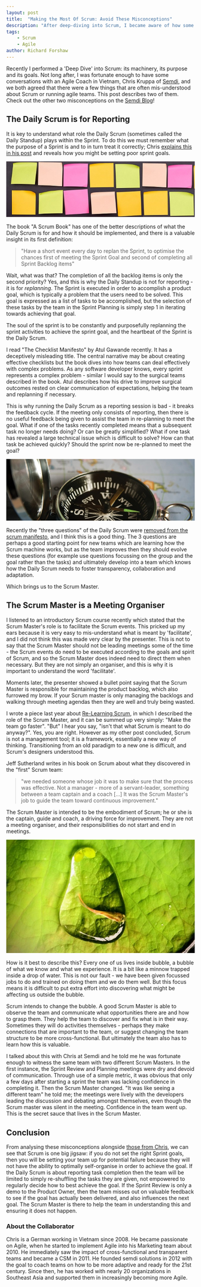 ```yaml
---
layout: post
title:  "Making the Most Of Scrum: Avoid These Misconceptions"
description: "After deep-diving into Scrum, I became aware of how some of the roles and events may be mis-conceived. A discussion with an Agile Coach then revealed more evidence that some things sometimes aren't done to get the most out of Scrum. Read about them here."
tags:
    - Scrum
    - Agile
author: Richard Forshaw
---
```


Recently I performed a 'Deep Dive' into Scrum: its machinery, its purpose and its goals. Not long after, I was fortunate enough to have some conversations with an Agile Coach in Vietnam, Chris Kruppa of [Semdi](https://www.semdi.vn/), and we both agreed that there were a few things that are often mis-understood about Scrum or running agile teams. This post describes two of them. Check out the other two misconceptions on the [Semdi Blog](https://www.semdi.vn/2022/12/making-the-most-of-scrum-avoid-these-misconceptions/)!


## The Daily Scrum is for Reporting

It is key to understand what role the Daily Scrum (sometimes called the Daily Standup) plays within the Sprint. To do this we must remember what the purpose of a Sprint is and to in turn treat it correctly; Chris [explains this in his post](https://www.semdi.vn/2022/12/making-the-most-of-scrum-avoid-these-misconceptions/) and reveals how you might be setting poor sprint goals.

![Postit notes](images/postits.jpg)

The book "A Scrum Book" has one of the better descriptions of what the Daily Scrum is for and how it should be implemented, and there is a valuable insight in its first definition:

> "Have a short event every day to replan the Sprint, to optimise the chances first of meeting the Sprint Goal and second of completing all Sprint Backlog items"

Wait, what was that? The completion of all the backlog items is only the second priority? Yes, and this is why the Daily Standup is not for reporting - it is for *replanning*. The Sprint is executed in order to accomplish a product goal, which is typically a problem that the users need to be solved. This goal is expressed as a list of tasks to be accomplished, but the selection of these tasks by the team in the Sprint Planning is simply step 1 in iterating towards achieving that goal.

The soul of the sprint is to be constantly and purposefully replanning the sprint activities to achieve the sprint goal, and the heartbeat of the Sprint is the Daily Scrum.

I read "The Checklist Manifesto" by Atul Gawande recently. It has a deceptively misleading title. The central narrative may be about creating effective checklists but the book dives into how teams can deal effectively with complex problems. As any software developer knows, every sprint represents a complex problem - similar I would say to the surgical teams described in the book. Atul describes how his drive to improve surgical outcomes rested on clear communication of expectations, helping the team and replanning if necessary.

This is why running the Daily Scrum as a reporting session is bad - it breaks the feedback cycle. If the meeting only consists of reporting, then there is no useful feedback being given to assist the team in re-planning to meet the goal. What if one of the tasks recently completed means that a subsequent task no longer needs doing? Or can be greatly simplified? What if one task has revealed a large technical issue which is difficult to solve? How can that task be achieved quickly? Should the sprint now be re-planned to meet the goal?

![Map and compass](images/mapcompass.jpg)

Recently the "three questions" of the Daily Scrum were [removed from the scrum manifesto](https://www.scrum.org/resources/blog/going-beyond-three-questions-daily-scrum), and I think this is a good thing. The 3 questions are perhaps a good starting point for new teams which are learning how the Scrum machine works, but as the team improves then they should evolve these questions (for example use questions focussing on the group and the goal rather than the tasks) and ultimately develop into a team which knows how the Daily Scrum needs to foster transparency, collaboration and adaptation.

Which brings us to the Scrum Master.


## The Scrum Master is a Meeting Organiser

I listened to an introductory Scrum course recently which stated that the Scrum Master's role is to facilitate the Scrum events. This pricked up my ears because it is very easy to mis-understand what is meant by 'facilitate', and I did not think this was made very clear by the presenter. This is not to say that the Scrum Master should not be leading meetings some of the time - the Scrum events do need to be executed according to the goals and spirit of Scrum, and so the Scrum Master does indeed need to direct them when necessary. But they are not simply an organiser, and this is why it is important to understand the word 'facilitate'.

Moments later, the presenter showed a bullet point saying that the Scrum Master is responsible for maintaining the product backlog, which also furrowed my brow. If your Scrum master is only managing the backlogs and walking through meeting agendas then they are well and truly being wasted.

I wrote a piece last year about [Re-Learning Scrum](../2021-11-21-understanding-scrum-part-2), in which I described the role of the Scrum Master, and it can be summed up very simply: "Make the team go faster". "But" I hear you say, "isn't that what Scrum is meant to do anyway?". Yes, you are right. However as my other post concluded, Scrum is not a management tool; it is a framework, essentially a new way of thinking. Transitioning from an old paradigm to a new one is difficult, and Scrum's designers understood this.

Jeff Sutherland writes in his book on Scrum about what they discovered in the "first" Scrum team:

> "we needed someone whose job it was to make sure that the process was effective. Not a manager - more of a servant-leader, something between a team captain and a coach [...] It was the Scrum Master's job to guide the team toward continuous improvement."

The Scrum Master is intended to be the embodiment of Scrum; he or she is the captain, guide and coach, a driving force for improvement. They are not a meeting organiser, and their responsibilities do not start and end in meetings.

![Minnow in a bubble](images/minnow_bubble.jpg)

How is it best to describe this?  Every one of us lives inside bubble, a bubble of what we know and what we experience. It is a bit like a minnow trapped inside a drop of water. This is not our fault - we have been given focussed jobs to do and trained on doing them and we do them well. But this focus means it is difficult to put extra effort into discovering what might be affecting us outside the bubble.

Scrum intends to change the bubble. A good Scrum Master is able to observe the team and communicate what opportunities there are and how to grasp them. They help the team to discover and fix what is in their way. Sometimes they will do activities themselves - perhaps they make connections that are important to the team, or suggest changing the team structure to be more cross-functional. But ultimately the team also has to learn how this is valuable.

I talked about this with Chris at Semdi and he told me he was fortunate enough to witness the same team with two different Scrum Masters. In the first instance, the Sprint Review and Planning meetings were dry and devoid of communication. Through use of a simple metric, it was obvious that only a few days after starting a sprint the team was lacking confidence in completing it. Then the Scrum Master changed. "It was like seeing a different team" he told me; the meetings were lively with the developers leading the discussion and debating amongst themselves, even though the Scrum master was silent in the meeting. Confidence in the team went up. This is the secret sauce that lives in the Scrum Master.

## Conclusion

From analysing these misconceptions alongside [those from Chris](https://www.semdi.vn/2022/12/making-the-most-of-scrum-avoid-these-misconceptions/), we can see that Scrum is one big jigsaw: if you do not set the right Sprint goals, then you will be setting your team up for potential failure because they will not have the ability to optimally self-organise in order to achieve the goal. If the Daily Scrum is about reporting task completion then the team will be limited to simply re-shuffling the tasks they are given, not empowered to regularly decide how to best achieve the goal. If the Sprint Review is only a demo to the Product Owner, then the team misses out on valuable feedback to see if the goal has actually been delivered, and also influences the next goal. The Scrum Master is there to help the team in understanding this and ensuring it does not happen.


### About the Collaborator

Chris is a German working in Vietnam since 2008. He became passionate on Agile, when he started to implement Agile into his Marketing team about 2010. He immediately saw the impact of cross-functional and transparent teams and became a CSM in 2011. He founded semdi solutions in 2012 with the goal to coach teams on how to be more adaptive and ready for the 21st century. Since then, he has worked with nearly 20 organizations in Southeast Asia and supported them in increasingly becoming more Agile.
